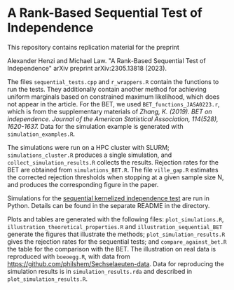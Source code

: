 # A Rank-Based Sequential Test of Independence

This repository contains replication material for the preprint

Alexander Henzi and Michael Law. "A Rank-Based Sequential Test of Independence" arXiv preprint arXiv:2305.13818 (2023).

The files `sequential_tests.cpp` and `r_wrappers.R` contain the functions to
run the tests. They additionally contain another method for achieving uniform
marginals based on constrained maximum likelihood, which does not appear in the
article. For the BET, we used `BET_functions_JASA0223.r`, which is from the
supplementary materials of *Zhang, K. (2019). BET on independence. Journal of
the American Statistical Association, 114(528), 1620-1637.* Data for the
simulation example is generated with `simulation_examples.R`.

The simulations were run on a HPC cluster with SLURM; `simulations_cluster.R`
produces a single simulation, and `collect_simulation_results.R` collects
the results. Rejection rates for the BET are obtained from `simulations_BET.R`.
The file `ville_gap.R` estimates the corrected rejection thresholds
when stopping at a given sample size N, and produces the corresponding figure
in the paper.

Simulations for the
[sequential kernelized independence test](https://arxiv.org/abs/2212.07383)
are run in Python. Details can be found in the separate README in the
directory.

Plots and tables are generated with the following files: `plot_simulations.R`,
`illustration_theoretical_properties.R` and `illustration_sequential_BET`
generate the figures that illustrate the methods; `plot_simulation_results.R`
gives the rejection rates for the sequential tests; and `compare_against_bet.R`
the table for the comparison with the BET. The illustration on real data is
reproduced with `boeoegg.R`, with data from 
https://github.com/philshem/Sechselaeuten-data. Data for reproducing the
simulation results is in `simulation_results.rda` and described in
`plot_simulation_results.R`.

